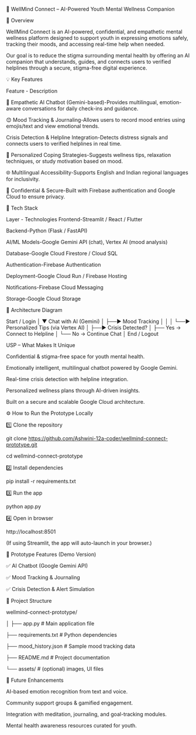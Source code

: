🌿 WellMind Connect – AI-Powered Youth Mental Wellness Companion

🧠 Overview

WellMind Connect is an AI-powered, confidential, and empathetic mental wellness platform designed to support youth in expressing emotions safely, tracking their moods, and accessing real-time help when needed.

Our goal is to reduce the stigma surrounding mental health by offering an AI companion that understands, guides, and connects users to verified helplines through a secure, stigma-free digital experience.

💡 Key Features

Feature - Description

🤖 Empathetic AI Chatbot (Gemini-based)-Provides multilingual, emotion-aware conversations for daily check-ins and guidance.

😊 Mood Tracking & Journaling-Allows users to record mood entries using emojis/text and view emotional trends.

Crisis Detection & Helpline Integration-Detects distress signals and connects users to verified helplines in real time.

💬 Personalized Coping Strategies-Suggests wellness tips, relaxation techniques, or study motivation based on mood.

🌐 Multilingual Accessibility-Supports English and Indian regional languages for inclusivity.

🔐 Confidential & Secure-Built with Firebase authentication and Google Cloud to ensure privacy.

🚀 Tech Stack

Layer - Technologies
Frontend-Streamlit / React / Flutter

Backend-Python (Flask / FastAPI)

AI/ML Models-Google Gemini API (chat), Vertex AI (mood analysis)

Database-Google Cloud Firestore / Cloud SQL

Authentication-Firebase Authentication

Deployment-Google Cloud Run / Firebase Hosting

Notifications-Firebase Cloud Messaging

Storage-Google Cloud Storage

🧩 Architecture Diagram

Start / Login
      │
      ▼
Chat with AI (Gemini)
      │
      ├──► Mood Tracking
      │         │
      │         └──► Personalized Tips (via Vertex AI)
      │
      ├──► Crisis Detected?
      │       ├── Yes → Connect to Helpline
      │       └── No  → Continue Chat
      │
End / Logout

USP – What Makes It Unique

Confidential & stigma-free space for youth mental health.

Emotionally intelligent, multilingual chatbot powered by Google Gemini.

Real-time crisis detection with helpline integration.

Personalized wellness plans through AI-driven insights.

Built on a secure and scalable Google Cloud architecture.

⚙️ How to Run the Prototype Locally

1️⃣ Clone the repository

git clone https://github.com/Ashwini-12a-coder/wellmind-connect-prototype.git

cd wellmind-connect-prototype

2️⃣ Install dependencies

pip install -r requirements.txt

3️⃣ Run the app

python app.py

4️⃣ Open in browser

http://localhost:8501


(If using Streamlit, the app will auto-launch in your browser.)

🧪 Prototype Features (Demo Version)

✅ AI Chatbot (Google Gemini API)

✅ Mood Tracking & Journaling

✅ Crisis Detection & Alert Simulation


📂 Project Structure

wellmind-connect-prototype/

│
├── app.py      # Main application file

├── requirements.txt            # Python dependencies

├── mood_history.json           # Sample mood tracking data

├── README.md                   # Project documentation

└── assets/                     # (optional) images, UI files


🌱 Future Enhancements

AI-based emotion recognition from text and voice.

Community support groups & gamified engagement.

Integration with meditation, journaling, and goal-tracking modules.

Mental health awareness resources curated for youth.
